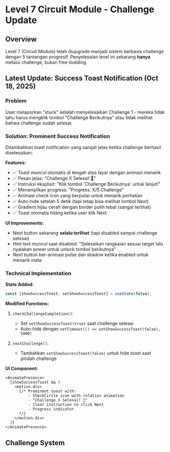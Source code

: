 # Level 7 Circuit Module - Challenge Update

## Overview

Level 7 (Circuit Module) telah diupgrade menjadi sistem berbasis challenge dengan 5 tantangan progresif. Penyelesaian level ini sekarang **hanya** melalui challenge, bukan free-building.

## Latest Update: Success Toast Notification (Oct 18, 2025)

### Problem

User melaporkan "stuck" setelah menyelesaikan Challenge 1 - mereka tidak tahu harus mengklik tombol "Challenge Berikutnya" atau tidak melihat bahwa challenge sudah selesai.

### Solution: Prominent Success Notification

Ditambahkan toast notification yang sangat jelas ketika challenge berhasil diselesaikan:

**Features:**

- ✅ Toast muncul otomatis di tengah atas layar dengan animasi menarik
- ✅ Pesan jelas: "Challenge X Selesai! 🎉"
- ✅ Instruksi eksplisit: "Klik tombol 'Challenge Berikutnya' untuk lanjut!"
- ✅ Menampilkan progress: "Progress: X/5 Challenge"
- ✅ Animasi check icon yang berputar untuk menarik perhatian
- ✅ Auto-hide setelah 5 detik (tapi tetap bisa melihat tombol Next)
- ✅ Gradient hijau cerah dengan border putih tebal (sangat terlihat)
- ✅ Toast otomatis hilang ketika user klik Next

**UI Improvements:**

- Next button sekarang **selalu terlihat** (tapi disabled sampai challenge selesai)
- Hint text muncul saat disabled: "Selesaikan rangkaian sesuai target lalu nyalakan power untuk unlock tombol berikutnya"
- Next button ber-animasi pulse dan shadow ketika enabled untuk menarik mata

### Technical Implementation

**State Added:**

```typescript
const [showSuccessToast, setShowSuccessToast] = useState(false);
```

**Modified Functions:**

1. `checkChallengeCompletion()`:

   - Set `setShowSuccessToast(true)` saat challenge selesai
   - Auto-hide dengan `setTimeout(() => setShowSuccessToast(false), 5000)`

2. `nextChallenge()`:
   - Tambahkan `setShowSuccessToast(false)` untuk hide toast saat pindah challenge

**UI Component:**

```tsx
<AnimatePresence>
  {showSuccessToast && (
    <motion.div>
      {/* Prominent toast with:
          - CheckCircle icon with rotation animation
          - "Challenge X Selesai! 🎉" 
          - Clear instruction to click Next
          - Progress indicator
      */}
    </motion.div>
  )}
</AnimatePresence>
```

## Challenge System
